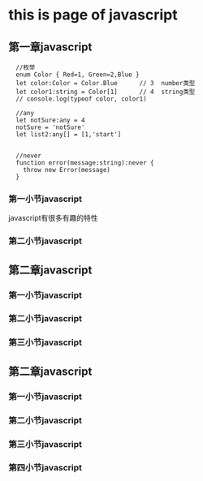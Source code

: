 # this is page of javascript

## 第一章javascript
```
  //枚举
  enum Color { Red=1, Green=2,Blue }
  let color:Color = Color.Blue      // 3  number类型
  let color1:string = Color[1]      // 4  string类型
  // console.log(typeof color, color1)

  //any
  let notSure:any = 4
  notSure = 'notSure' 
  let list2:any[] = [1,'start']


  //never
  function error(message:string):never {
    throw new Error(message)
  }

```
### 第一小节javascript

javascript有很多有趣的特性
### 第二小节javascript



## 第二章javascript

### 第一小节javascript
### 第二小节javascript
### 第三小节javascript

## 第二章javascript
### 第一小节javascript
### 第二小节javascript
### 第三小节javascript
### 第四小节javascript